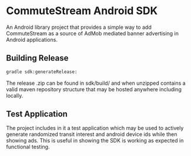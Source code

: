 # CommuteStream Android SDK

An Android library project that provides a simple way to add CommuteStream
as a source of AdMob mediated banner advertising in Android applications.

## Building Release

``` sh
gradle sdk:generateRelease:
```

The release .zip can be found in sdk/build/ and when unzipped contains a
valid maven repository structure that may be hosted anywhere including locally.

## Test Application

The project includes in it a test application which may be used to actively generate randomized
transit interest and android device ids while then showing ads. This is useful in showing the SDK
is working as expected in functional testing.

